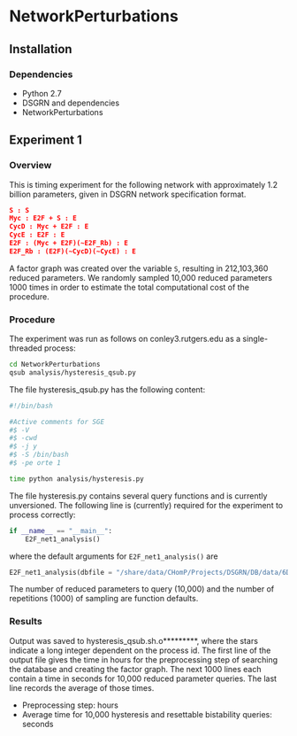 # NetworkPerturbations

## Installation

### Dependencies

* Python 2.7
* DSGRN and dependencies
* NetworkPerturbations

## Experiment 1

### Overview

This is timing experiment for the following network with approximately 1.2 billion parameters, given in DSGRN network specification format.

```json
S : S  
Myc : E2F + S : E
CycD : Myc + E2F : E 
CycE : E2F : E
E2F : (Myc + E2F)(~E2F_Rb) : E
E2F_Rb : (E2F)(~CycD)(~CycE) : E
```
A factor graph was created over the variable ```S```, resulting in 212,103,360 reduced parameters. We randomly sampled 10,000 reduced parameters 1000 times in order to estimate the total computational cost of the procedure.

### Procedure

The experiment was run as follows on conley3.rutgers.edu as a single-threaded process:

```bash
cd NetworkPerturbations
qsub analysis/hysteresis_qsub.py
```
The file hysteresis_qsub.py has the following content:

```bash
#!/bin/bash

#Active comments for SGE
#$ -V
#$ -cwd
#$ -j y
#$ -S /bin/bash
#$ -pe orte 1

time python analysis/hysteresis.py
```
The file hysteresis.py contains several query functions and is currently unversioned. The following line is (currently) required for the experiment to process correctly:

```python
if __name__ == "__main__":
	E2F_net1_analysis()
```
where the default arguments for ```E2F_net1_analysis()``` are

```python
E2F_net1_analysis(dbfile = "/share/data/CHomP/Projects/DSGRN/DB/data/6D_2016_08_26_cancerE2Fnetwork1.db",savefilename="6D_2016_08_26_cancerE2F_hysteresis_resetbistab_net1_subset.json",call=hysteresis_counts_only_subset)
```

The number of reduced parameters to query (10,000) and the number of repetitions (1000) of sampling are function defaults.

### Results

Output was saved to hysteresis_qsub.sh.o*********, where the stars indicate a long integer dependent on the process id. The first line of the output file gives the time in hours for the preprocessing step of searching the database and creating the factor graph. The next 1000 lines each contain a time in seconds for 10,000 reduced parameter queries. The last line records the average of those times.

* Preprocessing step:    hours
* Average time for 10,000 hysteresis and resettable bistability queries:    seconds

